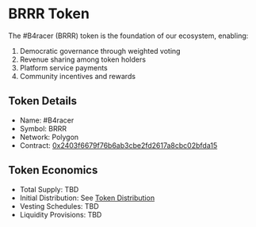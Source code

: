 # BRRR Token

The #B4racer (BRRR) token is the foundation of our ecosystem, enabling:

1. Democratic governance through weighted voting
2. Revenue sharing among token holders
3. Platform service payments
4. Community incentives and rewards

## Token Details
- Name: #B4racer
- Symbol: BRRR
- Network: Polygon
- Contract: [0x2403f6679f76b6ab3cbe2fd2617a8cbc02bfda15](https://polygonscan.com/token/0x2403f6679f76b6ab3cbe2fd2617a8cbc02bfda15)

## Token Economics
- Total Supply: TBD
- Initial Distribution: See [Token Distribution](distribution.md)
- Vesting Schedules: TBD
- Liquidity Provisions: TBD
